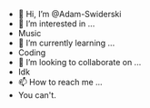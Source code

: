 - 👋 Hi, I’m @Adam-Swiderski
- 👀 I’m interested in ...
- Music
- 🌱 I’m currently learning ...
- Coding
- 💞️ I’m looking to collaborate on ...
- Idk
- 📫 How to reach me ...
- You can't.


